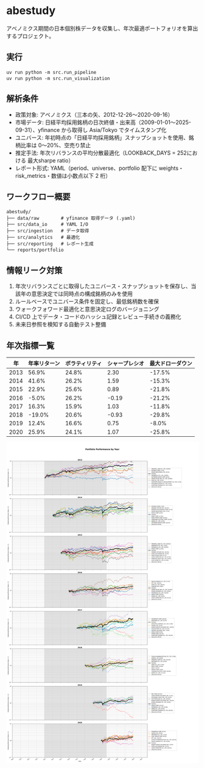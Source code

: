 # abestudy
アベノミクス期間の日本個別株データを収集し、年次最適ポートフォリオを算出するプロジェクト。

## 実行
```
uv run python -m src.run_pipeline
uv run python -m src.run_visualization
```

## 解析条件
- 政策対象: アベノミクス（三本の矢、2012-12-26〜2020-09-16）
- 市場データ: 日経平均採用銘柄の日次終値・出来高（2009-01-01〜2025-09-31）、yfinance から取得し Asia/Tokyo でタイムスタンプ化
- ユニバース: 年初時点の「日経平均採用銘柄」スナップショットを使用、銘柄比率は 0〜20%、空売り禁止
- 推定手法: 年次リバランスの平均分散最適化（LOOKBACK_DAYS = 252における 最大sharpe ratio）
- レポート形式: YAML（period、universe、portfolio 配下に weights・risk_metrics・数値は小数点以下 2 桁）

## ワークフロー概要
```
abestudy/
├── data/raw        # yfinance 取得データ (.yaml)
├── src/data_io     # YAML I/O
├── src/ingestion   # データ取得
├── src/analytics   # 最適化
├── src/reporting   # レポート生成
└── reports/portfolio
```

## 情報リーク対策
1. 年次リバランスごとに取得したユニバース・スナップショットを保存し、当該年の意思決定では同時点の構成銘柄のみを使用
2. ルールベースでユニバース条件を固定し、最低銘柄数を確保
3. ウォークフォワード最適化と意思決定ログのバージョニング
4. CI/CD 上でデータ・コードのハッシュ記録とレビュー手続きの義務化
5. 未来日参照を検知する自動テスト整備

## 年次指標一覧
| 年 | 年率リターン | ボラティリティ | シャープレシオ | 最大ドローダウン |
|---|-------------|----------------|-----------------|-------------------|
| 2013 | 56.9% | 24.8% | 2.30 | -17.5% |
| 2014 | 41.6% | 26.2% | 1.59 | -15.3% |
| 2015 | 22.9% | 25.6% | 0.89 | -21.8% |
| 2016 | -5.0% | 26.2% | -0.19 | -21.2% |
| 2017 | 16.3% | 15.9% | 1.03 | -11.8% |
| 2018 | -19.0% | 20.6% | -0.93 | -29.8% |
| 2019 | 12.4% | 16.6% | 0.75 | -8.0% |
| 2020 | 25.9% | 24.1% | 1.07 | -25.8% |

![yearly_portfolio_longrun](reports/figures/yearly_portfolio_longrun.svg)

